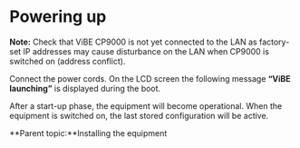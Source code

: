 # Powering up

**Note:** Check that ViBE CP9000 is not yet connected to the LAN as factory-set IP addresses may cause disturbance on the LAN when CP9000 is switched on (address conflict).

Connect the power cords. On the LCD screen the following message **“ViBE launching”** is displayed during the boot.

After a start-up phase, the equipment will become operational. When the equipment is switched on, the last stored configuration will be active.

**Parent topic:**Installing the equipment
